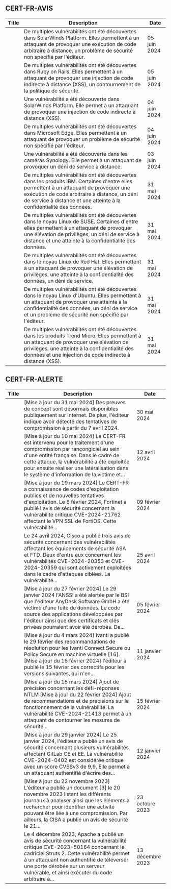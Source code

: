 
## CERT-FR-AVIS
|Title|Description|Date|
|---|---|---|
| [](https://www.cert.ssi.gouv.fr/avis/CERTFR-2024-AVI-0464/) | De multiples vulnérabilités ont été découvertes dans SolarWinds Platform. Elles permettent à un attaquant de provoquer une exécution de code arbitraire à distance, un problème de sécurité non spécifié par l'éditeur. | 05 juin 2024 |
| [](https://www.cert.ssi.gouv.fr/avis/CERTFR-2024-AVI-0463/) | De multiples vulnérabilités ont été découvertes dans Ruby on Rails. Elles permettent à un attaquant de provoquer une injection de code indirecte à distance (XSS), un contournement de la politique de sécurité. | 05 juin 2024 |
| [](https://www.cert.ssi.gouv.fr/avis/CERTFR-2024-AVI-0462/) | Une vulnérabilité a été découverte dans SolarWinds Platform. Elle permet à un attaquant de provoquer une injection de code indirecte à distance (XSS). | 04 juin 2024 |
| [](https://www.cert.ssi.gouv.fr/avis/CERTFR-2024-AVI-0461/) | De multiples vulnérabilités ont été découvertes dans Microsoft Edge. Elles permettent à un attaquant de provoquer un problème de sécurité non spécifié par l'éditeur. | 04 juin 2024 |
| [](https://www.cert.ssi.gouv.fr/avis/CERTFR-2024-AVI-0460/) | Une vulnérabilité a été découverte dans les caméras Synology. Elle permet à un attaquant de provoquer un déni de service à distance. | 03 juin 2024 |
| [](https://www.cert.ssi.gouv.fr/avis/CERTFR-2024-AVI-0459/) | De multiples vulnérabilités ont été découvertes dans les produits IBM. Certaines d'entre elles permettent à un attaquant de provoquer une exécution de code arbitraire à distance, un déni de service à distance et une atteinte à la confidentialité des données. | 31 mai 2024 |
| [](https://www.cert.ssi.gouv.fr/avis/CERTFR-2024-AVI-0458/) | De multiples vulnérabilités ont été découvertes dans le noyau Linux de SUSE. Certaines d'entre elles permettent à un attaquant de provoquer une élévation de privilèges, un déni de service à distance et une atteinte à la confidentialité des données. | 31 mai 2024 |
| [](https://www.cert.ssi.gouv.fr/avis/CERTFR-2024-AVI-0457/) | De multiples vulnérabilités ont été découvertes dans le noyau Linux de Red Hat. Elles permettent à un attaquant de provoquer une élévation de privilèges, une atteinte à la confidentialité des données, un déni de service. | 31 mai 2024 |
| [](https://www.cert.ssi.gouv.fr/avis/CERTFR-2024-AVI-0456/) | De multiples vulnérabilités ont été découvertes dans le noyau Linux d'Ubuntu. Elles permettent à un attaquant de provoquer une atteinte à la confidentialité des données, un déni de service et un problème de sécurité non spécifié par l'éditeur. | 31 mai 2024 |
| [](https://www.cert.ssi.gouv.fr/avis/CERTFR-2024-AVI-0455/) | De multiples vulnérabilités ont été découvertes dans les produits Trend Micro. Elles permettent à un attaquant de provoquer une élévation de privilèges, une atteinte à la confidentialité des données et une injection de code indirecte à distance (XSS). | 31 mai 2024 |
## CERT-FR-ALERTE
|Title|Description|Date|
|---|---|---|
| [](https://www.cert.ssi.gouv.fr/alerte/CERTFR-2024-ALE-008/) | [Mise à jour du 31 mai 2024] Des preuves de concept sont désormais disponibles publiquement sur Internet. De plus, l'éditeur indique avoir détecté des tentatives de compromission à partir du 7 avril 2024.  | 30 mai 2024 |
| [](https://www.cert.ssi.gouv.fr/alerte/CERTFR-2024-ALE-006/) | [Mise à jour du 10 mai 2024] Le CERT-FR est intervenu pour le traitement d'une compromission par rançongiciel au sein d'une entité française. Dans le cadre de cette attaque, la vulnérabilité a été exploitée pour ensuite réaliser une latéralisation dans le système d'information de la victime et... | 12 avril 2024 |
| [](https://www.cert.ssi.gouv.fr/alerte/CERTFR-2024-ALE-004/) | [Mise à jour du 19 mars 2024] Le CERT-FR a connaissance de codes d'exploitation publics et de nouvelles tentatives d'exploitation. Le 8 février 2024, Fortinet a publié l'avis de sécurité concernant la vulnérabilité critique CVE-2024-21762 affectant le VPN SSL de FortiOS. Cette vulnérabilité... | 09 février 2024 |
| [](https://www.cert.ssi.gouv.fr/alerte/CERTFR-2024-ALE-007/) | Le 24 avril 2024, Cisco a publié trois avis de sécurité concernant des vulnérabilités affectant les équipements de sécurité ASA et FTD. Deux d'entre eux concernent les vulnérabilités CVE-2024-20353 et CVE-2024-20359 qui sont activement exploitées dans le cadre d'attaques ciblées. La vulnérabilité... | 25 avril 2024 |
| [](https://www.cert.ssi.gouv.fr/alerte/CERTFR-2024-ALE-003/) | [Mise à jour du 27 février 2024] Le 29 janvier 2024 l'ANSSI a été alertée par le BSI que l'éditeur AnyDesk Software GmbH a été victime d'une fuite de données. Le code source des applications développées par l'éditeur ainsi que des certificats et clés privées pourraient avoir été dérobés. De... | 05 février 2024 |
| [](https://www.cert.ssi.gouv.fr/alerte/CERTFR-2024-ALE-001/) | [Mise à jour du 4 mars 2024] Ivanti a publié le 29 février des recommandations de résolution pour les Ivanti Connect Secure ou Policy Secure en machine virtuelle [16]. [Mise à jour du 15 février 2024] l'éditeur a publié le 15 février des correctifs pour les versions suivantes, qui n'en... | 11 janvier 2024 |
| [](https://www.cert.ssi.gouv.fr/alerte/CERTFR-2024-ALE-005/) | [Mise à jour du 15 mars 2024] Ajout de précision concernant les défi-réponses NTLM [Mise à jour du 22 février 2024] Ajout de recommandations et de précisions sur le fonctionnement de la vulnérabilité. La vulnérabilité CVE-2024-21413 permet à un attaquant de contourner les mesures de sécurité... | 15 février 2024 |
| [](https://www.cert.ssi.gouv.fr/alerte/CERTFR-2024-ALE-002/) | [Mise à jour du 29 janvier 2024] Le 25 janvier 2024, l'éditeur a publié un avis de sécurité concernant plusieurs vulnérabilités affectant GitLab CE et EE. La vulnérabilité CVE-2024-0402 est considérée critique avec un score CVSSv3 de 9,9. Elle permet à un attaquant authentifié d'écrire des... | 12 janvier 2024 |
| [](https://www.cert.ssi.gouv.fr/alerte/CERTFR-2023-ALE-012/) | [Mise à jour du 22 novembre 2023] L'éditeur a publié un document [3] le 20 novembre 2023 listant les différents journaux à analyser ainsi que les éléments à rechercher pour identifier une activité pouvant être liée à une compromission. Par ailleurs, la CISA a publié un avis de sécurité le 21... | 23 octobre 2023 |
| [](https://www.cert.ssi.gouv.fr/alerte/CERTFR-2023-ALE-013/) | Le 4 décembre 2023, Apache a publié un avis de sécurité concernant la vulnérabilité critique CVE-2023-50164 concernant le cadriciel Struts 2. Cette vulnérabilité permet à un attaquant non authentifié de téléverser une porte dérobée sur un serveur vulnérable, et ainsi exécuter du code arbitraire à... | 13 décembre 2023 |
